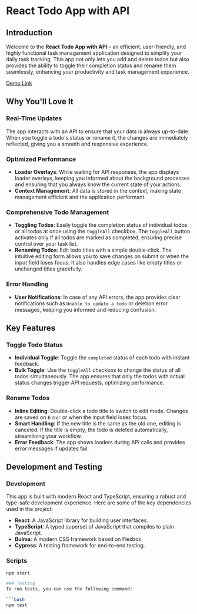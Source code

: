 # React Todo App with API

## Introduction

Welcome to the **React Todo App with API** – an efficient, user-friendly, and highly functional task management application designed to simplify your daily task tracking. This app not only lets you add and delete todos but also provides the ability to toggle their completion status and rename them seamlessly, enhancing your productivity and task management experience.

[Demo Link](https://tetlisna.github.io/react_todo-app-with-api/)

## Why You'll Love It

### Real-Time Updates
The app interacts with an API to ensure that your data is always up-to-date. When you toggle a todo's status or rename it, the changes are immediately reflected, giving you a smooth and responsive experience.

### Optimized Performance
- **Loader Overlays**: While waiting for API responses, the app displays loader overlays, keeping you informed about the background processes and ensuring that you always know the current state of your actions.
- **Context Management**: All data is stored in the context, making state management efficient and the application performant.

### Comprehensive Todo Management
- **Toggling Todos**: Easily toggle the completion status of individual todos or all todos at once using the `toggleAll` checkbox. The `toggleAll` button activates only if all todos are marked as completed, ensuring precise control over your task list.
- **Renaming Todos**: Edit todo titles with a simple double-click. The intuitive editing form allows you to save changes on submit or when the input field loses focus. It also handles edge cases like empty titles or unchanged titles gracefully.

### Error Handling
- **User Notifications**: In case of any API errors, the app provides clear notifications such as `Unable to update a todo` or deletion error messages, keeping you informed and reducing confusion.

## Key Features

### Toggle Todo Status
- **Individual Toggle**: Toggle the `completed` status of each todo with instant feedback.
- **Bulk Toggle**: Use the `toggleAll` checkbox to change the status of all todos simultaneously. The app ensures that only the todos with actual status changes trigger API requests, optimizing performance.

### Rename Todos
- **Inline Editing**: Double-click a todo title to switch to edit mode. Changes are saved on `Enter` or when the input field loses focus.
- **Smart Handling**: If the new title is the same as the old one, editing is canceled. If the title is empty, the todo is deleted automatically, streamlining your workflow.
- **Error Feedback**: The app shows loaders during API calls and provides error messages if updates fail.

## Development and Testing

### Development
This app is built with modern React and TypeScript, ensuring a robust and type-safe development experience. Here are some of the key dependencies used in the project:

- **React**: A JavaScript library for building user interfaces.
- **TypeScript**: A typed superset of JavaScript that compiles to plain JavaScript.
- **Bulma**: A modern CSS framework based on Flexbox.
- **Cypress**: A testing framework for end-to-end testing.

### Scripts

```bash
npm start

### Testing
To run tests, you can use the following command:

```bash
npm test
